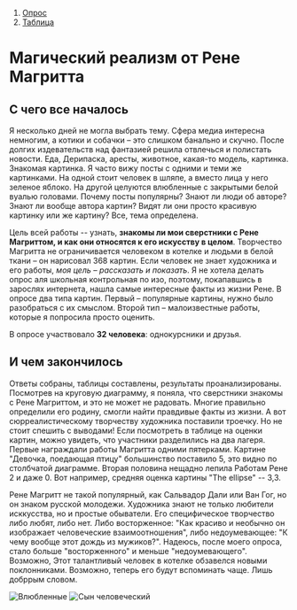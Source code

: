 1. [Опрос](https://docs.google.com/forms/d/1ZDOKed0ZlU3G7GcFI0lGLE3jLmiXDCp2YS3HtRICTEs/edit?usp=sharing)
2. [Таблица](https://docs.google.com/spreadsheets/d/1QLfqMX-dK6t9kVOYXpB2il3FfpfNc1kHci5iyJ8efRY/edit#gid=1460430384&fvid=1010171572)

# Магический реализм от Рене Магритта 
## С чего все началось
Я несколько дней не могла выбрать тему. Сфера медиа интересна немногим, а котики и собачки – это слишком банально и скучно. После долгих издевательств над фантазией решила отвлечься и полистать новости. Еда, Дерипаска, аресты, животное, какая-то модель, картинка. Знакомая картинка. Я часто вижу посты с одними и теми же картинками. На одной стоит человек в шляпе, а вместо лица у него зеленое яблоко. На другой целуются влюбленные с закрытыми белой вуалью головами. Почему посты популярны? Знают ли люди об авторе? Знают ли вообще автора картин? Видят ли они просто красивую картинку или же картину? Все, тема определена.

Цель всей работы -- узнать, **знакомы ли мои сверстники с Рене Магриттом, и как они относятся к его искусству в целом**. Творчество Магритта не ограничивается человеком в котелке и людьми в белой ткани – он нарисовал 368 картин. Если человек не знает художника и его работы, *моя цель – рассказать и показать*. Я не хотела делать опрос аля школьная контрольная по изо, поэтому, покапавшись в зарослях интернета, нашла самые интересные факты из жизни Рене. В опросе два типа картин. Первый – популярные картины, нужно было разобраться с их смыслом. Второй тип – малоизвестные работы, которые я попросила просто оценить. 

В опросе участвовало **32 человека**: однокурсники и друзья.

## И чем закончилось
Ответы собраны, таблицы составлены, результаты проанализированы. Посмотрев на круговую диаграмму, я поняла, что сверстники знакомы с Рене Магриттом, и это не может не радовать. Многие правильно определили его родину, смогли найти правдивые факты из жизни. А вот сюрреалистическому творчеству художника поставили троечку. Но не стоит спешить с выводами! Если посмотреть в таблице на оценки картин, можно увидеть, что участники разделились на два лагеря. Первые награждали работы Магритта одними пятерками. Картине "Девочка, поедающая птицу" большинство поставило 5, это видно по столбчатой диаграмме. Вторая половина нещадно лепила Работам Рене 2 и даже 0. Вот например, средняя оценка картины "The ellipse" -- 3,3. 

Рене Магритт не такой популярный, как Сальвадор Дали или Ван Гог, но он знаком русской молодежи. Художника знают не только любители исккусства, но и простые обыватели. Его специфическое творчество либо любят, либо нет. Либо восторженное: "Как красиво и необычно он изображает человеческие взаимоотношения", либо недоумевающее: "К чему вообще этот дождь из мужиков?". Надеюсь, после моего опроса, стало больше "восторженного" и меньше "недоумевающего". Возможно, Этот талантливый человек в котелке обзавелся новыми поклонниками. Возможно, теперь его будут вспоминать чаще. Лишь добррым словом.

![Влюбленные](https://pp.userapi.com/c840221/v840221141/7b21f/vUWvCJ-SKZY.jpg)
![Сын человеческий](https://pp.userapi.com/c840221/v840221141/7b227/DywVG0CIPwE.jpg)
